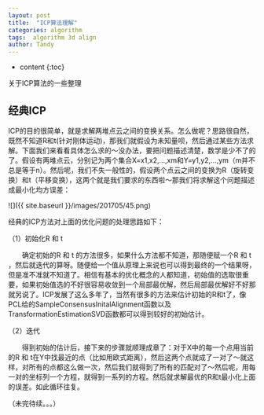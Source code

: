 ```yaml
---
layout: post
title:  "ICP算法理解"
categories: algorithm
tags:  algorithm 3d align
author: Tandy
---
```


* content
{:toc}

关于ICP算法的一些整理




## 经典ICP

ICP的目的很简单，就是求解两堆点云之间的变换关系。怎么做呢？思路很自然，既然不知道R和t(针对刚体运动)，那我们就假设为未知量呗，然后通过某些方法求解。下面我们来看看具体怎么求的～没办法，要把问题描述清楚，数学是少不了的了。假设有两堆点云，分别记为两个集合X=x1,x2,...,xm和Y=y1,y2,...,ym（m并不总是等于n）。然后呢，我们不失一般性的，假设两个点云之间的变换为R（旋转变换）和t（平移变换），这两个就是我们要求的东西啦～那我们将求解这个问题描述成最小化均方误差： 


![]({{ site.baseurl }}/images/201705/45.png)


经典的ICP方法对上面的优化问题的处理思路如下： 

（1）初始化R 和 t 

　　确定初始的R 和 t 的方法很多，如果什么方法都不知道，那随便赋一个R 和 t ，然后就迭代的算呀。随便给一个值从原理上来说也可以得到最终的一个结果呀，但是准不准就不知道了。相信有基本的优化概念的人都知道，初始值的选取很重要，如果初始值选的不好很容易收敛到一个局部最优解，然后局部最优解好不好那就另说了。ICP发展了这么多年了，当然有很多的方法来估计初始的R和t了，像PCL给的SampleConsensusInitalAlignment函数以及TransformationEstimationSVD函数都可以得到较好的初始估计。 

（2）迭代 

　　得到初始的估计后，接下来的步骤就顺理成章了：对于X中的每一个点用当前的R 和 t在Y中找最近的点（比如用欧式距离），然后这两个点就成了一对了～就这样，对所有的点都这么做一次，然后我们就得到了所有的匹配对了～然后呢，用每一对的坐标列一个方程，就得到一系列的方程。然后就求解最优的R和t最小化上面的误差。如此循环往复。

（未完待续。。。）